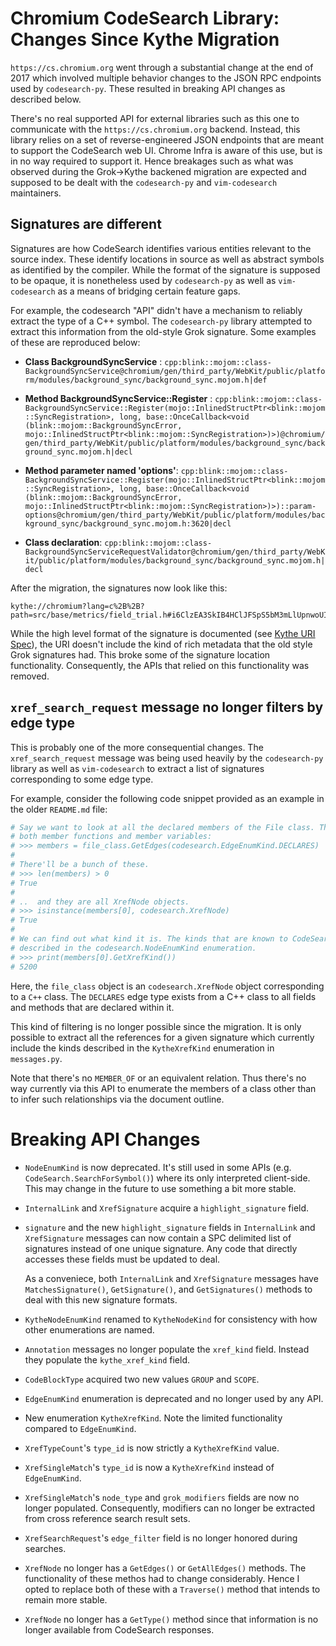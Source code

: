 Chromium CodeSearch Library: Changes Since Kythe Migration
==========================================================

`https://cs.chromium.org` went through a substantial change at the end of 2017
which involved multiple behavior changes to the JSON RPC endpoints used by
`codesearch-py`. These resulted in breaking API changes as described below.

There's no real supported API for external libraries such as this one to
communicate with the `https://cs.chromium.org` backend. Instead, this library
relies on a set of reverse-engineered JSON endpoints that are meant to support
the CodeSearch web UI. Chrome Infra is aware of this use, but is in no way
required to support it. Hence breakages such as what was observed during the
Grok->Kythe backened migration are expected and supposed to be dealt with the
`codesearch-py` and `vim-codesearch` maintainers.

## Signatures are different

Signatures are how CodeSearch identifies various entities relevant to the source
index. These identify locations in source as well as abstract symbols as
identified by the compiler. While the format of the signature is supposed to be
opaque, it is nonetheless used by `codesearch-py` as well as `vim-codesearch`
as a means of bridging certain feature gaps.

For example, the codesearch "API" didn't have a mechanism to reliably extract
the type of a C++ symbol. The `codesearch-py` library attempted to extract this
information from the old-style Grok signature. Some examples of these are
reproduced below:

  * **Class BackgroundSyncService** :
    `cpp:blink::mojom::class-BackgroundSyncService@chromium/gen/third_party/WebKit/public/platform/modules/background_sync/background_sync.mojom.h|def`

  * **Method BackgroundSyncService::Register** :
    `cpp:blink::mojom::class-BackgroundSyncService::Register(mojo::InlinedStructPtr<blink::mojom::SyncRegistration>, long, base::OnceCallback<void (blink::mojom::BackgroundSyncError, mojo::InlinedStructPtr<blink::mojom::SyncRegistration>)>)@chromium/gen/third_party/WebKit/public/platform/modules/background_sync/background_sync.mojom.h|decl` 

  * **Method parameter named 'options'**:
    `cpp:blink::mojom::class-BackgroundSyncService::Register(mojo::InlinedStructPtr<blink::mojom::SyncRegistration>, long, base::OnceCallback<void (blink::mojom::BackgroundSyncError, mojo::InlinedStructPtr<blink::mojom::SyncRegistration>)>)::param-options@chromium/gen/third_party/WebKit/public/platform/modules/background_sync/background_sync.mojom.h:3620|decl`

  * **Class declaration**:
    `cpp:blink::mojom::class-BackgroundSyncServiceRequestValidator@chromium/gen/third_party/WebKit/public/platform/modules/background_sync/background_sync.mojom.h|decl`

After the migration, the signatures now look like this:

    kythe://chromium?lang=c%2B%2B?path=src/base/metrics/field_trial.h#i6ClzEA3SkIB4HClJFSpS5bM3mLlUpnwoUIVw06C0ME%3D

While the high level format of the signature is documented (see [Kythe URI
Spec][]), the URI doesn't include the kind of rich metadata that the old style
Grok signatures had. This broke some of the signature location functionality.
Consequently, the APIs that relied on this functionality was removed.

[Kythe URI Spec]: https://kythe.io/docs/kythe-uri-spec.html

## `xref_search_request` message no longer filters by edge type

This is probably one of the more consequential changes. The
`xref_search_request` message was being used heavily by the `codesearch-py`
library as well as `vim-codesearch` to extract a list of signatures
corresponding to some edge type.

For example, consider the following code snippet provided as an example in the
older `README.md` file:

``` py
# Say we want to look at all the declared members of the File class. This includes
# both member functions and member variables:
# >>> members = file_class.GetEdges(codesearch.EdgeEnumKind.DECLARES)
# 
# There'll be a bunch of these.
# >>> len(members) > 0
# True
# 
# ..  and they are all XrefNode objects.
# >>> isinstance(members[0], codesearch.XrefNode)
# True
# 
# We can find out what kind it is. The kinds that are known to CodeSearch are
# described in the codesearch.NodeEnumKind enumeration.
# >>> print(members[0].GetXrefKind())
# 5200
```

Here, the `file_class` object is an `codesearch.XrefNode` object corresponding
to a `C++` class. The `DECLARES` edge type exists from a C++ class to all fields
and methods that are declared within it.

This kind of filtering is no longer possible since the migration. It is only
possible to extract all the references for a given signature which currently
include the kinds described in the `KytheXrefKind` enumeration in `messages.py`.

Note that there's no `MEMBER_OF` or an equivalent relation. Thus there's no way
currently via this API to enumerate the members of a class other than to infer
such relationships via the document outline.

# Breaking API Changes

*   `NodeEnumKind` is now deprecated. It's still used in some APIs (e.g.
    `CodeSearch.SearchForSymbol()`) where its only interpreted client-side. This
    may change in the future to use something a bit more stable.

*   `InternalLink` and `XrefSignature` acquire a `highlight_signature` field.

*   `signature` and the new `highlight_signature` fields in `InternalLink` and
    `XrefSignature` messages can now contain a SPC delimited list of signatures
    instead of one unique signature. Any code that directly accesses these
    fields must be updated to deal.

    As a conveniece, both `InternalLink` and `XrefSignature` messages have
    `MatchesSignature()`, `GetSignature()`, and `GetSignatures()` methods to
    deal with this new signature formats.

*   `KytheNodeEnumKind` renamed to `KytheNodeKind` for consistency with how
    other enumerations are named.

*   `Annotation` messages no longer populate the `xref_kind` field. Instead they
    populate the `kythe_xref_kind` field.

*   `CodeBlockType` acquired two new values `GROUP` and `SCOPE`.

*   `EdgeEnumKind` enumeration is deprecated and no longer used by any API.

*   New enumeration `KytheXrefKind`. Note the limited functionality
    compared to `EdgeEnumKind`.

*   `XrefTypeCount`'s `type_id` is now strictly a `KytheXrefKind` value.

*   `XrefSingleMatch`'s `type_id` is now a `KytheXrefKind` instead of
    `EdgeEnumKind`.

*   `XrefSingleMatch`'s `node_type` and `grok_modifiers` fields are now no
    longer populated. Consequently, modifiers can no longer be extracted from
    cross reference search result sets.

*   `XrefSearchRequest`'s `edge_filter` field is no longer honored during
    searches.

*   `XrefNode` no longer has a `GetEdges()` or `GetAllEdges()` methods. The
    functionality of these methos had to change considerably. Hence I opted to
    replace both of these with a `Traverse()` method that intends to remain more
    stable.

*   `XrefNode` no longer has a `GetType()` method since that information is no
    longer available from CodeSearch responses.

